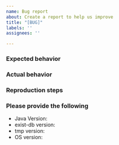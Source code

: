 ```yaml
---
name: Bug report
about: Create a report to help us improve
title: "[BUG]"
labels: ''
assignees: ''

---
```


### Expected behavior

### Actual behavior

### Reproduction steps

### Please provide the following
*   Java Version:
*   exist-db version:
*   tmp version:
*   OS version: 
